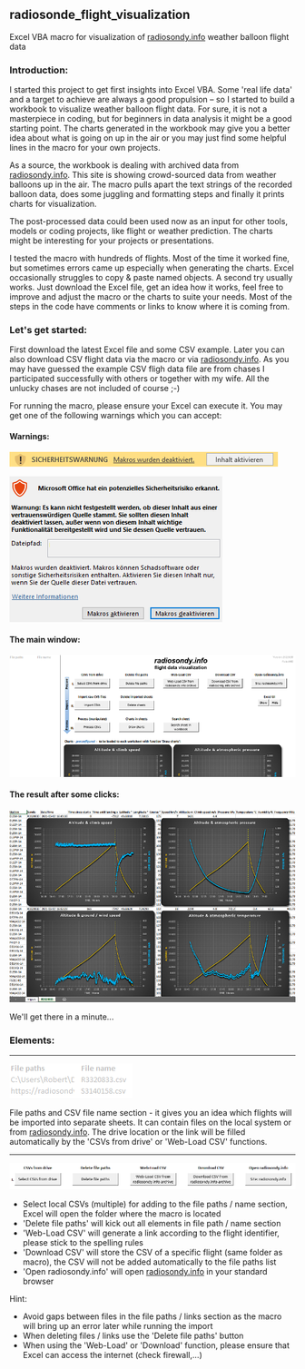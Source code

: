 ## radiosonde_flight_visualization
Excel VBA macro for visualization of [radiosondy.info](https://radiosondy.info) weather balloon flight data

### Introduction:
I started this project to get first insights into Excel VBA. Some 'real life data' and a target to achieve are always a good propulsion – so I started to build a workbook to visualize weather balloon flight data. 
For sure, it is not a masterpiece in coding, but for beginners in data analysis it might be a good starting point. The charts generated in the workbook may give you a better idea about what is going on up in the air or you may just find some helpful lines in the macro for your own projects.

As a source, the workbook is dealing with archived data from [radiosondy.info](https://radiosondy.info). This site is showing crowd-sourced data from weather balloons up in the air. 
The macro pulls apart the text strings of the recorded balloon data, does some juggling and formatting steps and finally it prints charts for visualization.

The post-processed data could been used now as an input for other tools, models or coding projects, like flight or weather prediction. The charts might be interesting for your projects or presentations.

I tested the macro with hundreds of flights. Most of the time it worked fine, but sometimes errors came up especially when generating the charts. Excel occasionally struggles to copy & paste named objects. A second try usually works. Just download the Excel file, get an idea how it works, feel free to improve and adjust the macro or the charts to suite your needs. Most of the steps in the code have comments or links to know where it is coming from.

### Let's get started:
First download the latest Excel file and some CSV example. Later you can also download CSV flight data via the macro or via [radiosondy.info](https://radiosondy.info). As you may have guessed the example CSV fligh data file are from chases I participated successfully with others or together with my wife. All the unlucky chases are not included of course ;-)

For running the macro, please ensure your Excel can execute it. You may get one of the following warnings which you can accept:

#### Warnings:
![Activate_Macros.PNG](__used_asset__/Activate_Macros.PNG)

![Activate_Macros_2.PNG](__used_asset__/Activate_Macros_2.PNG)


#### The main window:
![Main_window.png](__used_asset__/Main_window.png)

#### The result after some clicks:
![Example_output.png](__used_asset__/Example_output.png)

We'll get there in a minute...

### Elements:
---
![Overview_Files.PNG](__used_asset__/Overview_Files.PNG)

File paths and CSV file name section - it gives you an idea which flights will be imported into separate sheets. It can contain files on the local system or from [radiosondy.info](https://radiosondy.info). The drive location or the link will be filled automatically by the 'CSVs from drive' or 'Web-Load CSV' functions.

---
![Buttons_I.PNG](__used_asset__/Buttons_I.PNG)
- Select local CSVs (multiple) for adding to the file paths / name section, Excel will open the folder where the macro is located
- 'Delete file paths' will kick out all elements in file path / name section
- 'Web-Load CSV' will generate a link according to the flight identifier, please stick to the spelling rules
- 'Download CSV' will store the CSV of a specific flight (same folder as macro), the CSV will not be added automatically to the file paths list
- 'Open radiosondy.info' will open [radiosondy.info](https://radiosondy.info) in your standard browser

Hint:
- Avoid gaps between files in the file paths / links section as the macro will bring up an error later while running the import
- When deleting files / links use the 'Delete file paths' button
- When using the 'Web-Load' or 'Download' function, please ensure that Excel can access the internet (check firewall,...)



